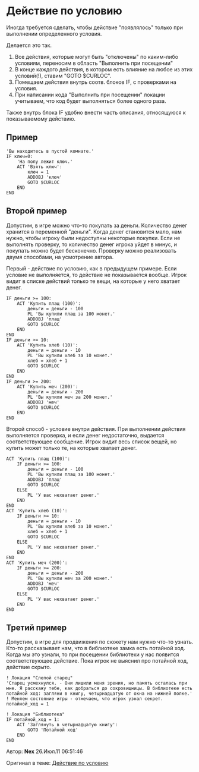 # Действие по условию
<!-- [:informarch_ifacts] -->

Иногда требуется сделать, чтобы действие "появлялось" только при выполнении определенного условия.

Делается это так.

1. Все действия, которые могут быть "отключены" по каким-либо условиям, переносим в область "Выполнить при посещении"
2. В конце каждого действия, в котором есть влияние на любое из этих условий(!), ставим "GOTO $CURLOC".
3. Помещаем действия внутрь соотв. блоков IF, с проверками на условия.
4. При написании кода "Выполнить при посещении" локации учитываем, что код будет выполняться более одного раза.

Также внутрь блока IF удобно внести часть описания, относящуюся к показываемому действию.

## Пример

```qsp
'Вы находитесь в пустой комнате.'
IF ключ=0:
    'На полу лежит ключ.'
    ACT 'Взять ключ':
        ключ = 1
        ADDOBJ 'ключ'
        GOTO $CURLOC
    END
END
```

## Второй пример

Допустим, в игре можно что-то покупать за деньги. Количество денег хранится в переменной "деньги". Когда денег становится мало, нам нужно, чтобы игроку были недоступны некоторые покупки. Если не выполнять проверку, то количество денег игрока уйдет в минус, и покупать можно будет бесконечно. Проверку можно реализовать двумя способами, на усмотрение автора.

Первый - действие по условию, как в предыдущем примере. Если условие не выполняется, то действие не показывается вообще. Игрок видит в списке действий только те вещи, на которые у него хватает денег.

```qsp
IF деньги >= 100:
    ACT 'Купить плащ (100)':
        деньги = деньги - 100
        PL 'Вы купили плащ за 100 монет.'
        ADDOBJ 'плащ'
        GOTO $CURLOC
    END
END
IF деньги >= 10:
    ACT 'Купить хлеб (10)':
        деньги = деньги - 10
        PL 'Вы купили хлеб за 10 монет.'
        хлеб = хлеб + 1
        GOTO $CURLOC
    END
END
IF деньги >= 200:
    ACT 'Купить меч (200)':
        деньги = деньги - 200
        PL 'Вы купили меч за 200 монет.'
        ADDOBJ 'меч'
        GOTO $CURLOC
    END
END
```

Второй способ - условие внутри действия. При выполнении действия выполняется проверка, и если денег недостаточно, выдается соответствующее сообщение. Игрок видит весь список вещей, но купить может только те, на которые хватает денег.

```qsp
ACT 'Купить плащ (100)':
    IF деньги >= 100:
        деньги = деньги - 100
        PL 'Вы купили плащ за 100 монет.'
        ADDOBJ 'плащ'
        GOTO $CURLOC
    ELSE
        PL 'У вас нехватает денег.'
    END
END
ACT 'Купить хлеб (10)':
    IF деньги >= 10:
        деньги = деньги - 10
        PL 'Вы купили хлеб за 10 монет.'
        хлеб = хлеб + 1
        GOTO $CURLOC
    ELSE
        PL 'У вас нехватает денег.'
    END
END
ACT 'Купить меч (200)':
    IF деньги >= 200:
        деньги = деньги - 200
        PL 'Вы купили меч за 200 монет.'
        ADDOBJ 'меч'
        GOTO $CURLOC
    ELSE
        PL 'У вас нехватает денег.'
    END
END
```

## Третий пример

Допустим, в игре для продвижения по сюжету нам нужно что-то узнать. Кто-то рассказывает нам, что в библиотеке замка есть потайной ход. Когда мы это узнали, то при посещении библиотеки у нас появится соответствующее действие. Пока игрок не выяснил про потайной ход, действие скрыто.

```qsp
! Локация "Слепой старец"
'Старец усмехнулся. - Они лишили меня зрения, но память осталась при мне. Я расскажу тебе, как добраться до сокровищницы. В библиотеке есть потайной ход: загляни в книгу, четырнадцатую от окна на нижней полке.'
! Меняем состояние игры - отмечаем, что игрок узнал секрет.
потайной_ход = 1

! Локация "Библиотека"
IF потайной_ход = 1:
    ACT 'Заглянуть в четырнадцатую книгу':
        GOTO 'Потайной ход'
    END
END
```

Автор: **Nex**
26.Июл.11 06:51:46

Оригинал в теме: [Действие по условию](https://qsp.org/index.php?option=com_agora&task=topic&id=348&Itemid=57)

